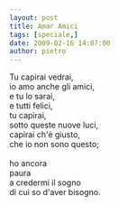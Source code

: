 ```yaml
---
layout: post
title: Amar Amici
tags: [speciale,]
date: 2009-02-16 14:07:00
author: pietro
---
```

Tu capirai vedrai,<br/>io amo anche gli amici,<br/>e tu lo sarai,<br/>e tutti felici,<br/>tu capirai,<br/>sotto queste nuove luci,<br/>capirai ch'è giusto,<br/>che io non sono questo;<br/><br/>ho ancora<br/>paura<br/>a credermi il sogno<br/>di cui so d'aver bisogno.
